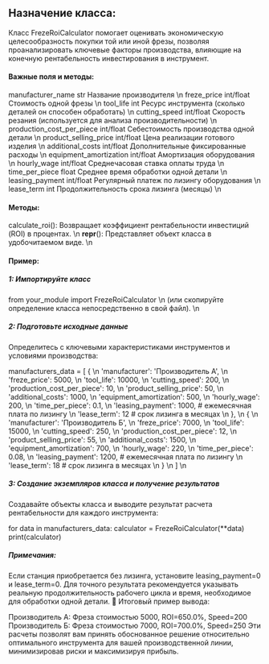 ## Назначение класса:
Класс FrezeRoiCalculator помогает оценивать экономическую целесообразность покупки той или иной фрезы, позволяя проанализировать ключевые факторы производства, влияющие на конечную рентабельность инвестирования в инструмент.

#### Важные поля и методы:
manufacturer_name	str	Название производителя \n
freze_price	int/float	Стоимость одной фрезы \n
tool_life	int	Ресурс инструмента (сколько деталей он способен обработать) \n
cutting_speed	int/float	Скорость резания (используется для анализа производительности) \n
production_cost_per_piece	int/float	Себестоимость производства одной детали \n
product_selling_price	int/float	Цена реализации готового изделия \n
additional_costs	int/float	Дополнительные фиксированные расходы \n
equipment_amortization	int/float	Амортизация оборудования \n
hourly_wage	int/float	Среднечасовая ставка оплаты труда \n
time_per_piece	float	Среднее время обработки одной детали \n
leasing_payment	int/float	Регулярный платеж по лизингу оборудования \n
lease_term	int	Продолжительность срока лизинга (месяцы) \n

#### Методы:
calculate_roi(): Возвращает коэффициент рентабельности инвестиций (ROI) в процентах. \n
__repr__(): Представляет объект класса в удобочитаемом виде. \n
#### Пример:
##### 1: Импортируйте класс 

from your_module import FrezeRoiCalculator \n
(или скопируйте определение класса непосредственно в свой файл). \n

##### 2: Подготовьте исходные данные
Определитесь с ключевыми характеристиками инструментов и условиями производства:


manufacturers_data = [
    { \n
        'manufacturer': 'Производитель А', \n
        'freze_price': 5000, \n
        'tool_life': 10000, \n 
        'cutting_speed': 200, \n
        'production_cost_per_piece': 10, \n
        'product_selling_price': 50, \n
        'additional_costs': 1000, \n
        'equipment_amortization': 500, \n
        'hourly_wage': 200, \n
        'time_per_piece': 0.1, \n
        'leasing_payment': 1000,  # ежемесячная плата по лизингу \n
        'lease_term': 12          # срок лизинга в месяцах \n
    }, \n
    { \n
        'manufacturer': 'Производитель Б', \n
        'freze_price': 7000, \n
        'tool_life': 15000, \n
        'cutting_speed': 250, \n
        'production_cost_per_piece': 12, \n
        'product_selling_price': 55, \n
        'additional_costs': 1500, \n
        'equipment_amortization': 700, \n
        'hourly_wage': 220, \n
        'time_per_piece': 0.08, \n
        'leasing_payment': 1200,  # ежемесячная плата по лизингу \n
        'lease_term': 18          # срок лизинга в месяцах \n
    } \n
] \n
##### 3: Создание экземпляров класса и получение результатов
Создавайте объекты класса и выводите результат расчета рентабельности для каждого инструмента:


for data in manufacturers_data:
    calculator = FrezeRoiCalculator(**data)
    print(calculator)
##### Примечания:
Если станция приобретается без лизинга, установите leasing_payment=0 и lease_term=0.
Для точного результата рекомендуется указывать реальную продолжительность рабочего цикла и время, необходимое для обработки одной детали.
🎯 Итоговый пример вывода:

Производитель А: Фреза стоимостью 5000, ROI=650.0%, Speed=200
Производитель Б: Фреза стоимостью 7000, ROI=700.0%, Speed=250
Эти расчеты позволят вам принять обоснованное решение относительно оптимального инструмента для вашей производственной линии, минимизировав риски и максимизируя прибыль.
